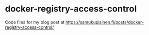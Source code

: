 # docker-registry-access-control
Code files for my blog post at https://samukupiainen.fi/posts/docker-registry-access-control/
